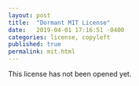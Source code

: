 ```yaml
---
layout: post
title:  "Dormant MIT License"
date:   2019-04-01 17:16:51 -0400
categories: license, copyleft 
published: true
permalink: mit.html
---
```


This license has not been opened yet.